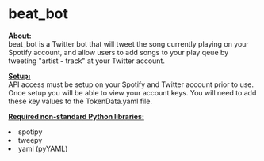 # beat_bot
<b><u>About:</b></u><br>
beat_bot is a Twitter bot that will tweet the song currently playing on your Spotify account, and allow users to add songs to your play qeue by tweeting "artist - track" at your Twitter account.

<b><u>Setup:</b></u><br>
API access must be setup on your Spotify and Twitter account prior to use.  Once setup you will be able to view your account keys.  You will need to add these key values to the TokenData.yaml file.

<b><u>Required non-standard Python libraries:</b></u>
<li>spotipy</li>
<li>tweepy</li>
<li>yaml (pyYAML)</li>
